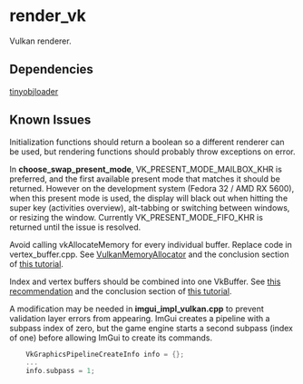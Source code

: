 # render_vk

Vulkan renderer.

## Dependencies

[tinyobjloader](https://github.com/tinyobjloader/tinyobjloader)

## Known Issues

Initialization functions should return a boolean so a different renderer can
be used, but rendering functions should probably throw exceptions on error.

In **choose_swap_present_mode**, VK_PRESENT_MODE_MAILBOX_KHR is preferred, and
the first available present mode that matches it should be returned. However on
the development system (Fedora 32 / AMD RX 5600), when this present mode is used,
the display will black out when hitting the super key (activities overview),
alt-tabbing or switching between windows, or resizing the window. Currently
VK_PRESENT_MODE_FIFO_KHR is returned until the issue is resolved.

Avoid calling vkAllocateMemory for every individual buffer. Replace code in
vertex_buffer.cpp. See [VulkanMemoryAllocator](https://github.com/GPUOpen-LibrariesAndSDKs/VulkanMemoryAllocator)
and the conclusion section of [this tutorial](https://vulkan-tutorial.com/en/Vertex_buffers/Staging_buffer).

Index and vertex buffers should be combined into one VkBuffer.
See [this recommendation](https://developer.nvidia.com/vulkan-memory-management)
and the conclusion section of [this tutorial](https://vulkan-tutorial.com/en/Vertex_buffers/Index_buffer).

A modification may be needed in **imgui_impl_vulkan.cpp** to prevent validation
layer errors from appearing. ImGui creates a pipeline with a subpass
index of zero, but the game engine starts a second subpass (index of one)
before allowing ImGui to create its commands.

```cpp
    VkGraphicsPipelineCreateInfo info = {};
    ...
    info.subpass = 1;
```
